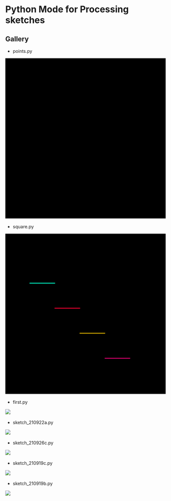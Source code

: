 # Python Mode for Processing sketches

## Gallery

- points.py
<img src="./gifs/points.gif">

- square.py
<img src="./gifs/square_2.gif">

- first.py
<img src="./gifs/first.gif">

- sketch_210922a.py
<img src="./gifs/sketch_210922a.gif">

- sketch_210926c.py
<img src="./gifs/sketch_210926c.gif">

- sketch_210919c.py
<img src="./gifs/sketch_210919c.gif">

- sketch_210919b.py
<img src="./gifs/sketch_210919b.gif">
